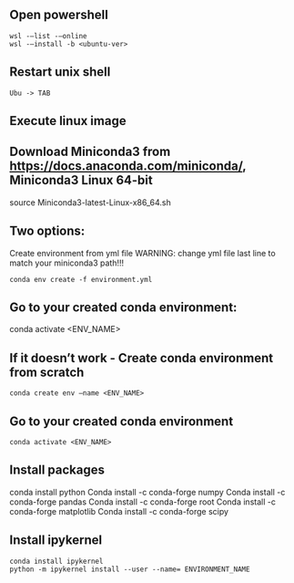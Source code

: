 ## Open powershell

    wsl -—list -—online
    wsl -—install -b <ubuntu-ver>

## Restart unix shell

    Ubu -> TAB
## Execute linux image

## Download Miniconda3 from https://docs.anaconda.com/miniconda/, Miniconda3 Linux 64-bit

   source Miniconda3-latest-Linux-x86_64.sh

## Two options:
Create environment from yml file
WARNING: change yml file last line to match your miniconda3 path!!!

    conda env create -f environment.yml

## Go to your created conda environment:

conda activate <ENV_NAME>

## If it doesn’t work - Create conda environment from scratch

    conda create env —name <ENV_NAME>
 
##  Go to your created conda environment

    conda activate <ENV_NAME>

##  Install packages

conda install python
Conda install -c conda-forge numpy
Conda install -c conda-forge pandas
Conda install -c conda-forge root
Conda install -c conda-forge matplotlib
Conda install -c conda-forge scipy

## Install ipykernel
    conda install ipykernel
    python -m ipykernel install --user --name= ENVIRONMENT_NAME
